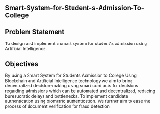 ## Smart-System-for-Student-s-Admission-To-College
## Problem Statement
To design and implement a smart system for student's admission using Artificial Intelligence.

## Objectives
By using a Smart System for Students Admission to College Using Blockchain and Artificial Intelligence technology we aim to bring decentralized decision-making using smart contracts for decisions regarding admissions which can be automated and decentralized, reducing bureaucratic delays and bottlenecks.
To implement candidate authentication using biometric authentication.
We further aim to ease the process of document verification for fraud detection
